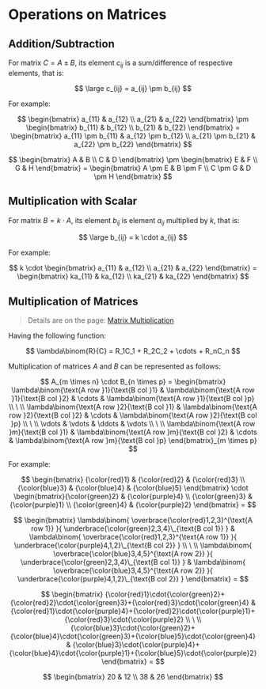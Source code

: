 # Operations on Matrices

## Addition/Subtraction

For matrix $C=A \pm B$, its element $c_{ij}$ is a sum/difference of respective elements, that is:

$$
\large
c_{ij} = a_{ij} \pm b_{ij}
$$

For example:

$$
\begin{bmatrix}
a_{11} & a_{12}
\\
a_{21} & a_{22}
\end{bmatrix} \pm \begin{bmatrix}
b_{11} & b_{12}
\\
b_{21} & b_{22}
\end{bmatrix} = \begin{bmatrix}
a_{11} \pm b_{11} & a_{12} \pm b_{12}
\\
a_{21} \pm b_{21} & a_{22} \pm b_{22}
\end{bmatrix}
$$

$$
\begin{bmatrix}
A & B
\\
C & D
\end{bmatrix} \pm \begin{bmatrix}
E & F
\\
G & H
\end{bmatrix} = \begin{bmatrix}
A \pm E & B \pm F
\\
C \pm G & D \pm H
\end{bmatrix}
$$

## Multiplication with Scalar

For matrix $B=k \cdot A$, its element $b_{ij}$ is element $a_{ij}$ multiplied by $k$, that is:

$$
\large
b_{ij} = k \cdot a_{ij}
$$

For example:

$$
k \cdot \begin{bmatrix}
a_{11} & a_{12}
\\
a_{21} & a_{22}
\end{bmatrix} = \begin{bmatrix}
ka_{11} & ka_{12}
\\
ka_{21} & ka_{22}
\end{bmatrix}
$$

## Multiplication of Matrices

> Details are on the page: [Matrix Multiplication](https://github.com/damianc/math-notes/blob/master/matrices/matrix-multiplication.md)

Having the following function:

$$
\lambda\binom{R}{C} = R_1C_1 + R_2C_2 + \cdots + R_nC_n
$$

Multiplication of matrices $A$ and $B$ can be represented as follows:

$$
A_{m \times n} \cdot B_{n \times p} = \begin{bmatrix}
\lambda\binom{\text{A row }1}{\text{B col }1}
&
\lambda\binom{\text{A row }1}{\text{B col }2}
&
\cdots
&
\lambda\binom{\text{A row }1}{\text{B col }p}
\\
\ 
\\
\lambda\binom{\text{A row }2}{\text{B col }1}
&
\lambda\binom{\text{A row }2}{\text{B col }2}
&
\cdots
&
\lambda\binom{\text{A row }2}{\text{B col }p}
\\
\ 
\\
\vdots & \vdots & \ddots & \vdots
\\
\ 
\\
\lambda\binom{\text{A row }m}{\text{B col }1}
&
\lambda\binom{\text{A row }m}{\text{B col }2}
&
\cdots
&
\lambda\binom{\text{A row }m}{\text{B col }p}
\end{bmatrix}_{m \times p}
$$

For example:

$$
\begin{bmatrix}
{\color{red}1} & {\color{red}2} & {\color{red}3}
\\
{\color{blue}3} & {\color{blue}4} & {\color{blue}5}
\end{bmatrix} \cdot \begin{bmatrix}{\color{green}2} & {\color{purple}4}
\\
{\color{green}3} & {\color{purple}1}
\\
{\color{green}4} & {\color{purple}2}
\end{bmatrix} =
$$

$$
\begin{bmatrix}
\lambda\binom{
\overbrace{\color{red}1,2,3}^{\text{A row 1}}
}{
\underbrace{\color{green}2,3,4}\_{\text{B col 1}}
}
&
\lambda\binom{
\overbrace{\color{red}1,2,3}^{\text{A row 1}}
}{
\underbrace{\color{purple}4,1,2}\_{\text{B col 2}}
}
\\
\ 
\\
\lambda\binom{
\overbrace{\color{blue}3,4,5}^{\text{A row 2}}
}{
\underbrace{\color{green}2,3,4}\_{\text{B col 1}}
}
&
\lambda\binom{
\overbrace{\color{blue}3,4,5}^{\text{A row 2}}
}{
\underbrace{\color{purple}4,1,2}\_{\text{B col 2}}
}
\end{bmatrix} =
$$

$$
\begin{bmatrix}
{\color{red}1}\cdot{\color{green}2}+{\color{red}2}\cdot{\color{green}3}+{\color{red}3}\cdot{\color{green}4}
&
{\color{red}1}\cdot{\color{purple}4}+{\color{red}2}\cdot{\color{purple}1}+{\color{red}3}\cdot{\color{purple}2}
\\
\ 
\\
{\color{blue}3}\cdot{\color{green}2}+{\color{blue}4}\cdot{\color{green}3}+{\color{blue}5}\cdot{\color{green}4}
&
{\color{blue}3}\cdot{\color{purple}4}+{\color{blue}4}\cdot{\color{purple}1}+{\color{blue}5}\cdot{\color{purple}2}
\end{bmatrix} =
$$

$$
\begin{bmatrix}
20 & 12
\\
38 & 26
\end{bmatrix}
$$

